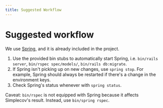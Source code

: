 ```yaml
---
title: Suggested Workflow
---
```


# Suggested workflow

We use [Spring](https://github.com/rails/spring), and it is already included in
the project.

1.  Use the provided bin stubs to automatically start Spring, i.e. `bin/rails server`, `bin/rspec spec/models/`, `bin/rails db:migrate`.
1.  If Spring isn't picking up on new changes, use `spring stop`. For example,
    Spring should always be restarted if there's a change in the environment
    keys.
1.  Check Spring's status whenever with `spring status`.

Caveat: `bin/rspec` is not equipped with Spring because it affects Simplecov's
result. Instead, use `bin/spring rspec`.
